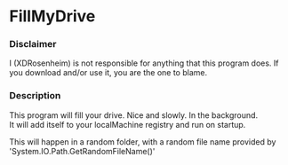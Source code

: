 # FillMyDrive

### Disclaimer
I (XDRosenheim) is not responsible for anything that this program does.
If you download and/or use it, you are the one to blame.


### Description
This program will fill your drive. Nice and slowly. In the background.  
It will add itself to your localMachine registry and run on startup.

This will happen in a random folder, with a random file name provided by 'System.IO.Path.GetRandomFileName()'
